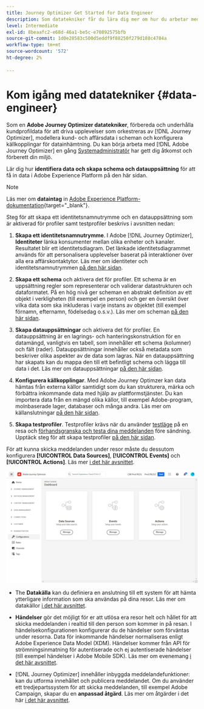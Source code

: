 ```yaml
---
title: Journey Optimizer Get Started for Data Engineer
description: Som datatekniker får du lära dig mer om hur du arbetar med Journey Optimizer
level: Intermediate
exl-id: 8beaafc2-e68d-46a1-be5c-e70892575bfb
source-git-commit: 1d0e28583c500d5eddf9f88250f279d188c4784a
workflow-type: tm+mt
source-wordcount: '572'
ht-degree: 2%

---
```


# Kom igång med datatekniker {#data-engineer}

Som en **Adobe Journey Optimizer datatekniker**, förbereda och underhålla kundprofildata för att driva upplevelser som orkestreras av [!DNL Journey Optimizer], modellera kund- och affärsdata i scheman och konfigurera källkopplingar för datainhämtning. Du kan börja arbeta med [!DNL Adobe Journey Optimizer] en gång [Systemadministratör](administrator.md) har gett dig åtkomst och förberett din miljö.


Lär dig hur **identifiera data och skapa schema och datauppsättning** för att få in data i Adobe Experience Platform på den här sidan.

>[!NOTE]
>
>Läs mer om **dataintag** in [Adobe Experience Platform-dokumentation](https://experienceleague.adobe.com/docs/experience-platform/ingestion/home.html){target=&quot;_blank&quot;}.

Steg för att skapa ett identitetsnamnutrymme och en datauppsättning som är aktiverad för profiler samt testprofiler beskrivs i avsnitten nedan:

1. **Skapa ett identitetsnamnutrymme**. I Adobe [!DNL Journey Optimizer], **Identiteter** länka konsumenter mellan olika enheter och kanaler. Resultatet blir ett identitetsdiagram. Det länkade identitetsdiagrammet används för att personalisera upplevelser baserat på interaktioner över alla era affärskontaktytor.  Läs mer om identiteter och identitetsnamnutrymmen [på den här sidan](../../segment/get-started-identity.md).

1. **Skapa ett schema** och aktivera det för profiler. Ett schema är en uppsättning regler som representerar och validerar datastrukturen och dataformatet. På en hög nivå ger scheman en abstrakt definition av ett objekt i verkligheten (till exempel en person) och ger en översikt över vilka data som ska inkluderas i varje instans av objektet (till exempel förnamn, efternamn, födelsedag o.s.v.).  Läs mer om scheman [på den här sidan](../get-started-schemas.md).

1. **Skapa datauppsättningar** och aktivera det för profiler. En datauppsättning är en lagrings- och hanteringskonstruktion för en datamängd, vanligtvis en tabell, som innehåller ett schema (kolumner) och fält (rader). Datauppsättningar innehåller också metadata som beskriver olika aspekter av de data som lagras. När en datauppsättning har skapats kan du mappa den till ett befintligt schema och lägga till data i det. Läs mer om datauppsättningar [på den här sidan](../get-started-datasets.md).

1. **Konfigurera källkopplingar**. Med Adobe Journey Optimzer kan data hämtas från externa källor samtidigt som du kan strukturera, märka och förbättra inkommande data med hjälp av plattformstjänster. Du kan importera data från en mängd olika källor, till exempel Adobe-program, molnbaserade lager, databaser och många andra. Läs mer om källanslutningar [på den här sidan](../get-started-sources.md).

1. **Skapa testprofiler**. Testprofiler krävs när du använder [testläge](../../building-journeys/testing-the-journey.md) på en resa och [förhandsgranska och testa dina meddelanden](../../design/preview.md) före sändning. Upptäck steg för att skapa testprofiler [på den här sidan](../../segment/creating-test-profiles.md).


För att kunna skicka meddelanden under resor måste du dessutom konfigurera **[!UICONTROL Data Sources]**, **[!UICONTROL Events]** och **[!UICONTROL Actions]**. Läs mer [i det här avsnittet](../../configuration/about-data-sources-events-actions.md).

![](../assets/admin-menu.png)

* The **Datakälla** kan du definiera en anslutning till ett system för att hämta ytterligare information som ska användas på dina resor. Läs mer om datakällor [i det här avsnittet](../../datasource/about-data-sources.md).

* **Händelser** gör det möjligt för er att utlösa era resor helt och hållet för att skicka meddelanden i realtid till den person som kommer in på resan. I händelsekonfigurationen konfigurerar du de händelser som förväntas under resorna. Data för inkommande händelser normaliseras enligt Adobe Experience Data Model (XDM). Händelser kommer från API för strömningsinmatning för autentiserade och ej autentiserade händelser (till exempel händelser i Adobe Mobile SDK). Läs mer om evenemang [i det här avsnittet](../../event/about-events.md).

* [!DNL Journey Optimizer] innehåller inbyggda meddelandefunktioner: kan du utforma innehållet och publicera meddelandet. Om du använder ett tredjepartssystem för att skicka meddelanden, till exempel Adobe Campaign, skapar du en **anpassad åtgärd**. Läs mer om åtgärder i det här [i det här avsnittet](../../action/action.md).
